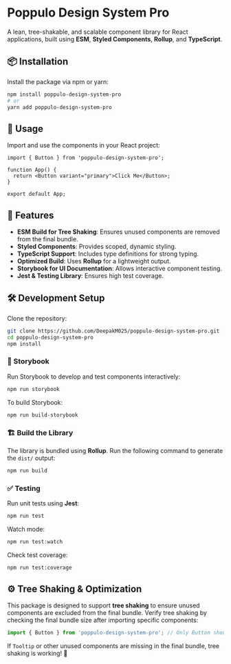 # Poppulo Design System Pro

A lean, tree-shakable, and scalable component library for React applications, built using **ESM**, **Styled Components**, **Rollup**, and **TypeScript**.

## 📦 Installation

Install the package via npm or yarn:

```sh
npm install poppulo-design-system-pro
# or
yarn add poppulo-design-system-pro
```

## 🚀 Usage

Import and use the components in your React project:

```tsx
import { Button } from 'poppulo-design-system-pro';

function App() {
  return <Button variant="primary">Click Me</Button>;
}

export default App;
```

## 🎨 Features

- **ESM Build for Tree Shaking**: Ensures unused components are removed from the final bundle.
- **Styled Components**: Provides scoped, dynamic styling.
- **TypeScript Support**: Includes type definitions for strong typing.
- **Optimized Build**: Uses **Rollup** for a lightweight output.
- **Storybook for UI Documentation**: Allows interactive component testing.
- **Jest & Testing Library**: Ensures high test coverage.

## 🛠 Development Setup

Clone the repository:

```sh
git clone https://github.com/DeepakM025/poppulo-design-system-pro.git
cd poppulo-design-system-pro
npm install
```

### 📖 Storybook

Run Storybook to develop and test components interactively:

```sh
npm run storybook
```

To build Storybook:

```sh
npm run build-storybook
```

### 🏗 Build the Library

The library is bundled using **Rollup**. Run the following command to generate the `dist/` output:

```sh
npm run build
```

### ✅ Testing

Run unit tests using **Jest**:

```sh
npm run test
```

Watch mode:

```sh
npm run test:watch
```

Check test coverage:

```sh
npm run test:coverage
```

## ⚙️ Tree Shaking & Optimization

This package is designed to support **tree shaking** to ensure unused components are excluded from the final bundle. Verify tree shaking by checking the final bundle size after importing specific components:

```js
import { Button } from 'poppulo-design-system-pro'; // Only Button should appear in the final bundle
```

If `Tooltip` or other unused components are missing in the final bundle, tree shaking is working! 🎉